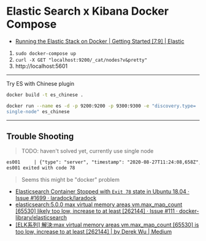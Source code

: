 # Elastic Search x Kibana Docker Compose

* [Running the Elastic Stack on Docker | Getting Started [7.9] | Elastic](https://www.elastic.co/guide/en/elastic-stack-get-started/current/get-started-docker.html)

1. `sudo docker-compose up`
2. `curl -X GET "localhost:9200/_cat/nodes?v&pretty"`
3. http://localhost:5601

---

Try ES with Chinese plugin

```sh
docker build -t es_chinese .

docker run --name es -d -p 9200:9200 -p 9300:9300 -e "discovery.type=
single-node" es_chinese
```

---

## Trouble Shooting

> TODO: haven't solved yet, currently use single node

```txt
es001     | {"type": "server", "timestamp": "2020-08-27T11:24:08,658Z", "level": "INFO", "component": "o.e.x.m.p.NativeController", "cluster.name": "es-docker-cluster", "node.name": "es001", "message": "Native controller process has stopped - no new native processes can be started" }
es001 exited with code 78
```

> Seems this might be "docker" problem

* [Elasticsearch Container Stopped with `Exit 78` state in Ubuntu 18.04 · Issue #1699 · laradock/laradock](https://github.com/laradock/laradock/issues/1699)
* [elasticsearch:5.0.0 max virtual memory areas vm.max_map_count [65530] likely too low, increase to at least [262144] · Issue #111 · docker-library/elasticsearch](https://github.com/docker-library/elasticsearch/issues/111)
* [[ELK系列] 解決:max virtual memory areas vm.max_map_count [65530] is too low, increase to at least [262144] | by Derek Wu | Medium](https://medium.com/@d101201007/elk%E6%95%99%E5%AD%B8-%E8%A7%A3%E6%B1%BA-max-virtual-memory-areas-vm-max-map-count-1b48fc85da48)
